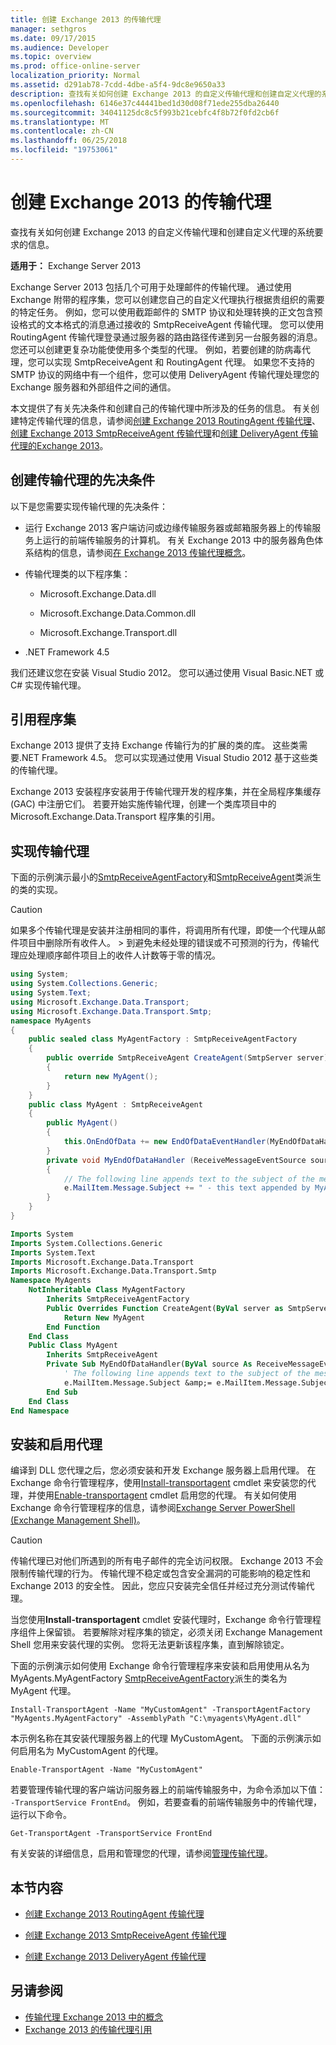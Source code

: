 ```yaml
---
title: 创建 Exchange 2013 的传输代理
manager: sethgros
ms.date: 09/17/2015
ms.audience: Developer
ms.topic: overview
ms.prod: office-online-server
localization_priority: Normal
ms.assetid: d291ab78-7cdd-4dbe-a5f4-9dc8e9650a33
description: 查找有关如何创建 Exchange 2013 的自定义传输代理和创建自定义代理的系统要求的信息。
ms.openlocfilehash: 6146e37c44441bed1d30d08f71ede255dba26440
ms.sourcegitcommit: 34041125dc8c5f993b21cebfc4f8b72f0fd2cb6f
ms.translationtype: MT
ms.contentlocale: zh-CN
ms.lasthandoff: 06/25/2018
ms.locfileid: "19753061"
---
```

# <a name="creating-transport-agents-for-exchange-2013"></a>创建 Exchange 2013 的传输代理

查找有关如何创建 Exchange 2013 的自定义传输代理和创建自定义代理的系统要求的信息。
  
**适用于：** Exchange Server 2013
  
Exchange Server 2013 包括几个可用于处理邮件的传输代理。 通过使用 Exchange 附带的程序集，您可以创建您自己的自定义代理执行根据贵组织的需要的特定任务。 例如，您可以使用截距邮件的 SMTP 协议和处理转换的正文包含预设格式的文本格式的消息通过接收的 SmtpReceiveAgent 传输代理。 您可以使用 RoutingAgent 传输代理登录通过服务器的路由路径传递到另一台服务器的消息。 您还可以创建更复杂功能使使用多个类型的代理。 例如，若要创建的防病毒代理，您可以实现 SmtpReceiveAgent 和 RoutingAgent 代理。 如果您不支持的 SMTP 协议的网络中有一个组件，您可以使用 DeliveryAgent 传输代理处理您的 Exchange 服务器和外部组件之间的通信。 
  
本文提供了有关先决条件和创建自己的传输代理中所涉及的任务的信息。 有关创建特定传输代理的信息，请参阅[创建 Exchange 2013 RoutingAgent 传输代理](how-to-create-a-routingagent-transport-agent-for-exchange-2013.md)、[创建 Exchange 2013 SmtpReceiveAgent 传输代理](how-to-create-an-smtpreceiveagent-transport-agent-for-exchange-2013.md)和[创建 DeliveryAgent 传输代理的Exchange 2013](how-to-create-a-deliveryagent-transport-agent-for-exchange-2013.md)。
  
## <a name="prerequisites-for-creating-a-transport-agent"></a>创建传输代理的先决条件
<a name="bk_prerequisites"> </a>

以下是您需要实现传输代理的先决条件：
  
- 运行 Exchange 2013 客户端访问或边缘传输服务器或邮箱服务器上的传输服务上运行的前端传输服务的计算机。 有关 Exchange 2013 中的服务器角色体系结构的信息，请参阅[在 Exchange 2013 传输代理概念](transport-agent-concepts-in-exchange-2013.md)。
    
- 传输代理类的以下程序集：
    
  - Microsoft.Exchange.Data.dll
    
  - Microsoft.Exchange.Data.Common.dll
    
  - Microsoft.Exchange.Transport.dll
    
- .NET Framework 4.5
    
我们还建议您在安装 Visual Studio 2012。 您可以通过使用 Visual Basic.NET 或 C# 实现传输代理。
  
## <a name="referencing-the-assemblies"></a>引用程序集
<a name="bk_ReferenceAssemblies"> </a>

Exchange 2013 提供了支持 Exchange 传输行为的扩展的类的库。 这些类需要.NET Framework 4.5。 您可以实现通过使用 Visual Studio 2012 基于这些类的传输代理。
  
Exchange 2013 安装程序安装用于传输代理开发的程序集，并在全局程序集缓存 (GAC) 中注册它们。 若要开始实施传输代理，创建一个类库项目中的 Microsoft.Exchange.Data.Transport 程序集的引用。
  
## <a name="implementing-a-transport-agent"></a>实现传输代理
<a name="bk_implementationExample"> </a>

下面的示例演示最小的[SmtpReceiveAgentFactory](https://msdn.microsoft.com/library/Microsoft.Exchange.Data.Transport.Smtp.SmtpReceiveAgentFactory.aspx)和[SmtpReceiveAgent](https://msdn.microsoft.com/library/Microsoft.Exchange.Data.Transport.Smtp.SmtpReceiveAgent.aspx)类派生的类的实现。 
  
> [!CAUTION]
> 如果多个传输代理是安装并注册相同的事件，将调用所有代理，即使一个代理从邮件项目中删除所有收件人。 > 到避免未经处理的错误或不可预测的行为，传输代理应处理顺序邮件项目上的收件人计数等于零的情况。 
  
```cs
using System;
using System.Collections.Generic;
using System.Text;
using Microsoft.Exchange.Data.Transport;
using Microsoft.Exchange.Data.Transport.Smtp;
namespace MyAgents
{
    public sealed class MyAgentFactory : SmtpReceiveAgentFactory
    {
        public override SmtpReceiveAgent CreateAgent(SmtpServer server)
        {
            return new MyAgent();
        }
    }
    public class MyAgent : SmtpReceiveAgent
    {
        public MyAgent()
        {
            this.OnEndOfData += new EndOfDataEventHandler(MyEndOfDataHandler);
        }
        private void MyEndOfDataHandler (ReceiveMessageEventSource source, EndOfDataEventArgs e)
        {
            // The following line appends text to the subject of the message that caused the event.
            e.MailItem.Message.Subject += " - this text appended by MyAgent";
        }
    }
}
```

```vb
Imports System
Imports System.Collections.Generic
Imports System.Text
Imports Microsoft.Exchange.Data.Transport
Imports Microsoft.Exchange.Data.Transport.Smtp
Namespace MyAgents
    NotInheritable Class MyAgentFactory
        Inherits SmtpReceiveAgentFactory
        Public Overrides Function CreateAgent(ByVal server as SmtpServer) As SmtpReceiveAgent
            Return New MyAgent
        End Function
    End Class
    Public Class MyAgent
        Inherits SmtpReceiveAgent
        Private Sub MyEndOfDataHandler(ByVal source As ReceiveMessageEventSource, ByVal e As EndOfDataEventArgs) Handles Me.OnEndOfData
            ' The following line appends text to the subject of the message that caused the event.
            e.MailItem.Message.Subject &amp;= e.MailItem.Message.Subject + " - this text appended by MyAgent"
        End Sub
    End Class
End Namespace
```

## <a name="installing-and-enabling-an-agent"></a>安装和启用代理
<a name="bk_InstallEnable"> </a>

编译到 DLL 您代理之后，您必须安装和开发 Exchange 服务器上启用代理。 在 Exchange 命令行管理程序，使用[Install-transportagent](http://technet.microsoft.com/en-us/library/aa997998.aspx) cmdlet 来安装您的代理，并使用[Enable-transportagent](http://technet.microsoft.com/en-us/library/bb124921.aspx) cmdlet 启用您的代理。 有关如何使用 Exchange 命令行管理程序的信息，请参阅[Exchange Server PowerShell (Exchange Management Shell)](https://docs.microsoft.com/en-us/powershell/exchange/exchange-server/exchange-management-shell?view=exchange-ps)。
  
> [!CAUTION]
> 传输代理已对他们所遇到的所有电子邮件的完全访问权限。 Exchange 2013 不会限制传输代理的行为。 传输代理不稳定或包含安全漏洞的可能影响的稳定性和 Exchange 2013 的安全性。 因此，您应只安装完全信任并经过充分测试传输代理。 
  
当您使用**Install-transportagent** cmdlet 安装代理时，Exchange 命令行管理程序组件上保留锁。 若要解除对程序集的锁定，必须关闭 Exchange Management Shell 您用来安装代理的实例。 您将无法更新该程序集，直到解除锁定。 
  
下面的示例演示如何使用 Exchange 命令行管理程序来安装和启用使用从名为 MyAgents.MyAgentFactory [SmtpReceiveAgentFactory](https://msdn.microsoft.com/library/Microsoft.Exchange.Data.Transport.Smtp.SmtpReceiveAgentFactory.aspx)派生的类名为 MyAgent 代理。 
  
 `Install-TransportAgent -Name "MyCustomAgent" -TransportAgentFactory "MyAgents.MyAgentFactory" -AssemblyPath "C:\myagents\MyAgent.dll"`
  
本示例名称在其安装代理服务器上的代理 MyCustomAgent。 下面的示例演示如何启用名为 MyCustomAgent 的代理。
  
 `Enable-TransportAgent -Name "MyCustomAgent"`
  
若要管理传输代理的客户端访问服务器上的前端传输服务中，为命令添加以下值： `-TransportService FrontEnd`。 例如，若要查看的前端传输服务中的传输代理，运行以下命令。
  
 `Get-TransportAgent -TransportService FrontEnd`
  
有关安装的详细信息，启用和管理您的代理，请参阅[管理传输代理](http://technet.microsoft.com/en-us/library/bb125175%28v=exchg.150%29.aspx)。
  
## <a name="in-this-section"></a>本节内容
<a name="bk_inthissection"> </a>

- [创建 Exchange 2013 RoutingAgent 传输代理](how-to-create-a-routingagent-transport-agent-for-exchange-2013.md)
    
- [创建 Exchange 2013 SmtpReceiveAgent 传输代理](how-to-create-an-smtpreceiveagent-transport-agent-for-exchange-2013.md)
    
- [创建 Exchange 2013 DeliveryAgent 传输代理](how-to-create-a-deliveryagent-transport-agent-for-exchange-2013.md)
    
## <a name="see-also"></a>另请参阅

- [传输代理 Exchange 2013 中的概念](transport-agent-concepts-in-exchange-2013.md)   
- [Exchange 2013 的传输代理引用](transport-agent-reference-for-exchange-2013.md)
    

